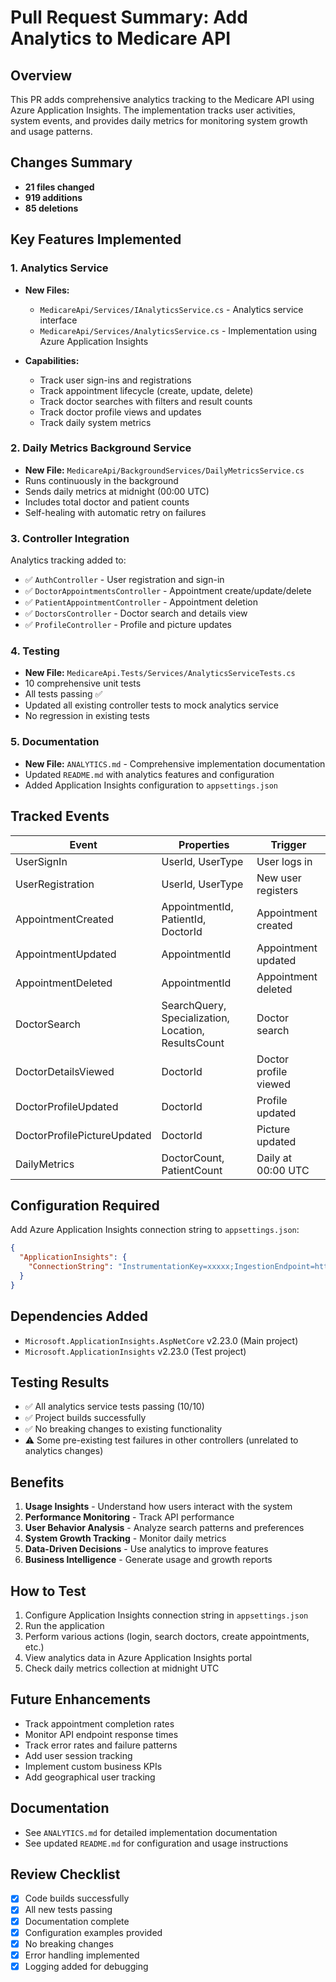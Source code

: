 # Pull Request Summary: Add Analytics to Medicare API

## Overview
This PR adds comprehensive analytics tracking to the Medicare API using Azure Application Insights. The implementation tracks user activities, system events, and provides daily metrics for monitoring system growth and usage patterns.

## Changes Summary
- **21 files changed**
- **919 additions**
- **85 deletions**

## Key Features Implemented

### 1. Analytics Service
- **New Files:**
  - `MedicareApi/Services/IAnalyticsService.cs` - Analytics service interface
  - `MedicareApi/Services/AnalyticsService.cs` - Implementation using Azure Application Insights
  
- **Capabilities:**
  - Track user sign-ins and registrations
  - Track appointment lifecycle (create, update, delete)
  - Track doctor searches with filters and result counts
  - Track doctor profile views and updates
  - Track daily system metrics

### 2. Daily Metrics Background Service
- **New File:** `MedicareApi/BackgroundServices/DailyMetricsService.cs`
- Runs continuously in the background
- Sends daily metrics at midnight (00:00 UTC)
- Includes total doctor and patient counts
- Self-healing with automatic retry on failures

### 3. Controller Integration
Analytics tracking added to:
- ✅ `AuthController` - User registration and sign-in
- ✅ `DoctorAppointmentsController` - Appointment create/update/delete
- ✅ `PatientAppointmentController` - Appointment deletion
- ✅ `DoctorsController` - Doctor search and details view
- ✅ `ProfileController` - Profile and picture updates

### 4. Testing
- **New File:** `MedicareApi.Tests/Services/AnalyticsServiceTests.cs`
- 10 comprehensive unit tests
- All tests passing ✅
- Updated all existing controller tests to mock analytics service
- No regression in existing tests

### 5. Documentation
- **New File:** `ANALYTICS.md` - Comprehensive implementation documentation
- Updated `README.md` with analytics features and configuration
- Added Application Insights configuration to `appsettings.json`

## Tracked Events

| Event | Properties | Trigger |
|-------|-----------|---------|
| UserSignIn | UserId, UserType | User logs in |
| UserRegistration | UserId, UserType | New user registers |
| AppointmentCreated | AppointmentId, PatientId, DoctorId | Appointment created |
| AppointmentUpdated | AppointmentId | Appointment updated |
| AppointmentDeleted | AppointmentId | Appointment deleted |
| DoctorSearch | SearchQuery, Specialization, Location, ResultsCount | Doctor search |
| DoctorDetailsViewed | DoctorId | Doctor profile viewed |
| DoctorProfileUpdated | DoctorId | Profile updated |
| DoctorProfilePictureUpdated | DoctorId | Picture updated |
| DailyMetrics | DoctorCount, PatientCount | Daily at 00:00 UTC |

## Configuration Required

Add Azure Application Insights connection string to `appsettings.json`:

```json
{
  "ApplicationInsights": {
    "ConnectionString": "InstrumentationKey=xxxxx;IngestionEndpoint=https://xxxx.in.applicationinsights.azure.com/"
  }
}
```

## Dependencies Added
- `Microsoft.ApplicationInsights.AspNetCore` v2.23.0 (Main project)
- `Microsoft.ApplicationInsights` v2.23.0 (Test project)

## Testing Results
- ✅ All analytics service tests passing (10/10)
- ✅ Project builds successfully
- ✅ No breaking changes to existing functionality
- ⚠️ Some pre-existing test failures in other controllers (unrelated to analytics changes)

## Benefits
1. **Usage Insights** - Understand how users interact with the system
2. **Performance Monitoring** - Track API performance
3. **User Behavior Analysis** - Analyze search patterns and preferences
4. **System Growth Tracking** - Monitor daily metrics
5. **Data-Driven Decisions** - Use analytics to improve features
6. **Business Intelligence** - Generate usage and growth reports

## How to Test
1. Configure Application Insights connection string in `appsettings.json`
2. Run the application
3. Perform various actions (login, search doctors, create appointments, etc.)
4. View analytics data in Azure Application Insights portal
5. Check daily metrics collection at midnight UTC

## Future Enhancements
- Track appointment completion rates
- Monitor API endpoint response times
- Track error rates and failure patterns
- Add user session tracking
- Implement custom business KPIs
- Add geographical user tracking

## Documentation
- See `ANALYTICS.md` for detailed implementation documentation
- See updated `README.md` for configuration and usage instructions

## Review Checklist
- [x] Code builds successfully
- [x] All new tests passing
- [x] Documentation complete
- [x] Configuration examples provided
- [x] No breaking changes
- [x] Error handling implemented
- [x] Logging added for debugging
